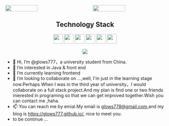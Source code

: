 <p style="display:flex;justify-content:space-between;">
  <img src="https://github-readme-stats.vercel.app/api?username=glows777&show_icons=true&theme=dracula" style="width:45%">
  <img src="https://github-readme-streak-stats.herokuapp.com/?user=glows777&show_icons=true&locale=en&layout=compact&theme=dracula" style="width:45%" />
</p>
<h2 align="center">Technology Stack</h2>
<p align="center">
  <img style="height: 30px" src="https://img.shields.io/badge/-JavaScript-black?style=flat-square&logo=javascript"/>
  <img style="height: 30px" src="https://img.shields.io/badge/-TypeScript-black?style=flat-square&logo=typescript"/>
  <img style="height: 30px" src="https://img.shields.io/badge/-Nodejs-black?style=flat-square&logo=Node.js"/>
  <img style="height: 30px" src="https://img.shields.io/badge/-Nestjs-black?style=flat-square&logo=Nestjs"/>
  <img style="height: 30px" src="https://img.shields.io/badge/-React-black?style=flat-square&logo=react"/>
  <img style="height: 30px" src="https://img.shields.io/badge/-Vuejs-black?style=flat-square&logo=vue.js" />
</p>
<p align="center">
  <img src="https://github-readme-stats.vercel.app/api/top-langs/?username=glows777&layout=compact&theme=dracula" />
</p>

- 👋 Hi, I’m @glows777，a university student from China.
- 👀 I’m interested in Java & front end
- 🌱 I’m currently learning frontend
- 💞️ I’m looking to collaborate on ...,well, I'm just in the learning stage now.Perhaps When I was in the third year of university，I would collaborate on a full stack project.And my plan is find one or two friends inierested in programing so that we can get improved together.Wish you can contact me ,haha.
- 📫 You can reach me by emial.My email is glows778@gmail.com,and my blog is https://glows777.github.io/, nice to meet you.
- to be continue ...


<!--[![Ashutosh's github activity graph](https://github-readme-activity-graph.vercel.app/graph?username=glows777&theme=dracula)](https://github.com/ashutosh00710/github-readme-activity-graph)-->
